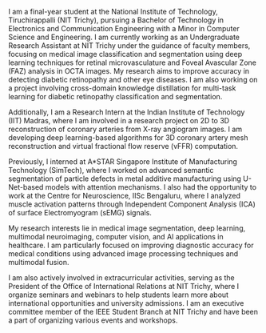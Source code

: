I am a final-year student at the National Institute of Technology, Tiruchirappalli (NIT Trichy), pursuing a Bachelor of Technology in Electronics and Communication Engineering with a Minor in Computer Science and Engineering. I am currently working as an Undergraduate Research Assistant at NIT Trichy under the guidance of faculty members, focusing on medical image classification and segmentation using deep learning techniques for retinal microvasculature and Foveal Avascular Zone (FAZ) analysis in OCTA images. My research aims to improve accuracy in detecting diabetic retinopathy and other eye diseases. I am also working on a project involving cross-domain knowledge distillation for multi-task learning for diabetic retinopathy classification and segmentation.

Additionally, I am a Research Intern at the Indian Institute of Technology (IIT) Madras, where I am involved in a research project on 2D to 3D reconstruction of coronary arteries from X-ray angiogram images. I am developing deep learning-based algorithms for 3D coronary artery mesh reconstruction and virtual fractional flow reserve (vFFR) computation.

Previously, I interned at A*STAR Singapore Institute of Manufacturing Technology (SimTech), where I worked on advanced semantic segmentation of particle defects in metal additive manufacturing using U-Net-based models with attention mechanisms. I also had the opportunity to work at the Centre for Neuroscience, IISc Bengaluru, where I analyzed muscle activation patterns through Independent Component Analysis (ICA) of surface Electromyogram (sEMG) signals.

My research interests lie in medical image segmentation, deep learning, multimodal neuroimaging, computer vision, and AI applications in healthcare. I am particularly focused on improving diagnostic accuracy for medical conditions using advanced image processing techniques and multimodal fusion.

I am also actively involved in extracurricular activities, serving as the President of the Office of International Relations at NIT Trichy, where I organize seminars and webinars to help students learn more about international opportunities and university admissions. I am an executive committee member of the IEEE Student Branch at NIT Trichy and have been a part of organizing various events and workshops.
